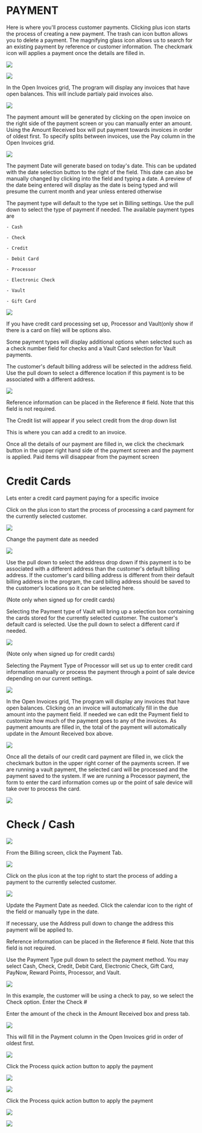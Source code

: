# PAYMENT

Here is where you'll process customer payments. Clicking plus icon starts the process of creating a new payment. The trash can icon button allows you to delete a payment. The magnifying glass icon allows us to search for an existing payment by reference or customer information. The checkmark icon will applies a payment once the details are filled in.



![](https://cdn.realsgii2.dev/wise-software-docs/image_14.599a9d07.png)

![](https://cdn.realsgii2.dev/wise-software-docs/image_13.a46242ba.png)





In the Open Invoices grid, The program will display any invoices that have open balances. This will include partialy paid invoices also.



![](https://cdn.realsgii2.dev/wise-software-docs/image_15.fc6a7646.png)



The payment amount will be generated by clicking on the open invoice on the right side of the payment screen or you can manually enter an amount. Using the Amount Received box will put payment towards invoices in order of oldest first. To specify splits between invoices, use the Pay column in the Open Invoices grid.



![](https://cdn.realsgii2.dev/wise-software-docs/image_16.4e74794c.png)



The payment Date will generate based on today's date. This can be updated with the date selection button to the right of the field. This date can also be manually changed by clicking into the field and typing a date. A preview of the date being entered will display as the date is being typed and will presume the current month and year unless entered otherwise


The payment type will default to the type set in Billing settings. Use the pull down to select the type of payment if needed. The available payment types are


    - Cash

    - Check

    - Credit 

    - Debit Card

    - Processor

    - Electronic Check

    - Vault 

    - Gift Card



![](https://cdn.realsgii2.dev/wise-software-docs/image_17.ae1d5042.png)



If you have credit card processing set up, Processor and Vault(only show if there is a card on file) will be options also.


Some payment types will display additional options when selected such as a check number field for checks and a Vault Card selection for Vault payments.



The customer's default billing address will be selected in the address field. Use the pull down to select a difference location if this payment is to be associated with a different address.


![](https://cdn.realsgii2.dev/wise-software-docs/image_18.d117e66e.png)



Reference information can be placed in the Reference # field. Note that this field is not required.



The Credit list will appear if you select credit from the drop down list

This is where you can add a credit to an invoice.



Once all the details of our payment are filled in, we click the checkmark button in the upper right hand side of the payment screen and the payment is applied. Paid items will disappear from the payment screen

# Credit Cards

Lets enter a credit card payment paying for a specific invoice



Click on the plus icon to start the process of processing a card payment for the currently selected customer.



![](https://cdn.realsgii2.dev/wise-software-docs/image_19.0c588edc.png)



Change the payment date as needed



![](https://cdn.realsgii2.dev/wise-software-docs/image_20.0c158465.png)



Use the pull down to select the address drop down if this payment is to be associated with a different address than the customer's default billing address. If the customer's card billing address is different from their default billing address in the program, the card billing address should be saved to the customer's locations so it can be selected here.



(Note only when signed up for credit cards)

Selecting the Payment type of Vault will bring up a selection box containing the cards stored for the currently selected customer. The customer's default card is selected. Use the pull down to select a different card if needed.


![](https://cdn.realsgii2.dev/wise-software-docs/image_21.13f625a5.png)



(Note only when signed up for credit cards)

Selecting the Payment Type of Processor will set us up to enter credit card information manually or process the payment through a point of sale device depending on our current settings.



![](https://cdn.realsgii2.dev/wise-software-docs/image_22.e87b8bbd.png)

In the Open Invoices grid, The program will display any invoices that have open balances. Clicking on an invoice will automatically fill in the due amount into the payment field. If needed we can edit the Payment field to customize how much of the payment goes to any of the invoices. As payment amounts are filled in, the total of the payment will automatically update in the Amount Received box above.



![](https://cdn.realsgii2.dev/wise-software-docs/image_23.f5a92af3.png)



Once all the details of our credit card payment are filled in, we click the checkmark button in the upper right corner of the payments screen. If we are running a vault payment, the selected card will be processed and the payment saved to the system. If we are running a Processor payment, the form to enter the card information comes up or the point of sale device will take over to process the card.



![](https://cdn.realsgii2.dev/wise-software-docs/image_24.a67dd749.png)


# Check / Cash
![](https://cdn.realsgii2.dev/wise-software-docs/image_1.84696a8f.png)

From the Billing screen, click the Payment Tab.

![](https://cdn.realsgii2.dev/wise-software-docs/image_2.13486c6f.png)

Click on the plus icon at the top right to start the process of adding a payment to the currently selected customer.

![](https://cdn.realsgii2.dev/wise-software-docs/image_3.20e08aa5.png)

Update the Payment Date as needed. Click the calendar icon to the right of the field or manually type in the date.

If necessary, use the Address pull down to change the address this payment will be applied to.

Reference information can be placed in the Reference # field. Note that this field is not required.

Use the Payment Type pull down to select the payment method. You may select Cash, Check, Credit, Debit Card, Electronic Check, Gift Card, PayNow, Reward Points, Processor, and Vault.

![](https://cdn.realsgii2.dev/wise-software-docs/image_4.b9043b81.png)

In this example, the customer will be using a check to pay, so we select the Check option. Enter the Check #

Enter the amount of the check in the Amount Received box and press tab.

![](https://cdn.realsgii2.dev/wise-software-docs/image_5.d57183f7.png)

This will fill in the Payment column in the Open Invoices grid in order of oldest first.

![](https://cdn.realsgii2.dev/wise-software-docs/image_6.1a32e329.png)

Click the Process quick action button to apply the payment

![](https://cdn.realsgii2.dev/wise-software-docs/image_7.01148b41.png)

![](https://cdn.realsgii2.dev/wise-software-docs/image_8.6546724f.png)


Click the Process quick action button to apply the payment

![](https://cdn.realsgii2.dev/wise-software-docs/image_10.a9c3eaf5.png)

![](https://cdn.realsgii2.dev/wise-software-docs/image_11.b95cdf55.png)


